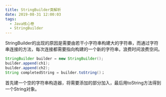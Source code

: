 ```yaml
---
title: StringBuilder类解析
date: 2019-08-31 12:00:03
tags:
  - Java核心卷
  - StringBuilder
---
```


StringBuilder的出现的原因是需要由若干小字符串构建大的字符串，而通过字符串连接的方法，每次连接都需要指向构建的一个新的字符串，浪费时间浪费空间。

```java
StringBuilder builder = new StringBuilder();
builder.append(ch1);
builder.append(ch2);
String completedString = builder.toString()；
```

首先建一个空的字符串构造器，将需要添加的部分加入，最后用toString方法得到一个String对象。
